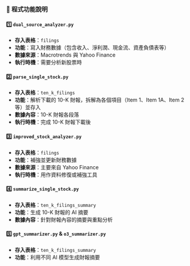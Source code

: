 ### 📄 程式功能說明

#### 1️⃣ `dual_source_analyzer.py`
- **存入表格**：`filings`
- **功能**：寫入財務數據（包含收入、淨利潤、現金流、資產負債表等）
- **數據來源**：Macrotrends 與 Yahoo Finance
- **執行時機**：需要分析新股票時

#### 2️⃣ `parse_single_stock.py`
- **存入表格**：`ten_k_filings`
- **功能**：解析下載的 10-K 財報，拆解為各個項目（Item 1、Item 1A、Item 2 等）並存入
- **數據內容**：10-K 財報各段落
- **執行時機**：完成 10-K 財報下載後

#### 3️⃣ `improved_stock_analyzer.py`
- **存入表格**：`filings`
- **功能**：補強並更新財務數據
- **數據來源**：主要來自 Yahoo Finance
- **執行時機**：用作資料修復或補強工具

#### 4️⃣ `summarize_single_stock.py`
- **存入表格**：`ten_k_filings_summary`
- **功能**：生成 10-K 財報的 AI 摘要
- **數據內容**：針對財報內容的摘要與重點分析

#### 5️⃣ `gpt_summarizer.py` & `o3_summarizer.py`
- **存入表格**：`ten_k_filings_summary`
- **功能**：利用不同 AI 模型生成財報摘要
